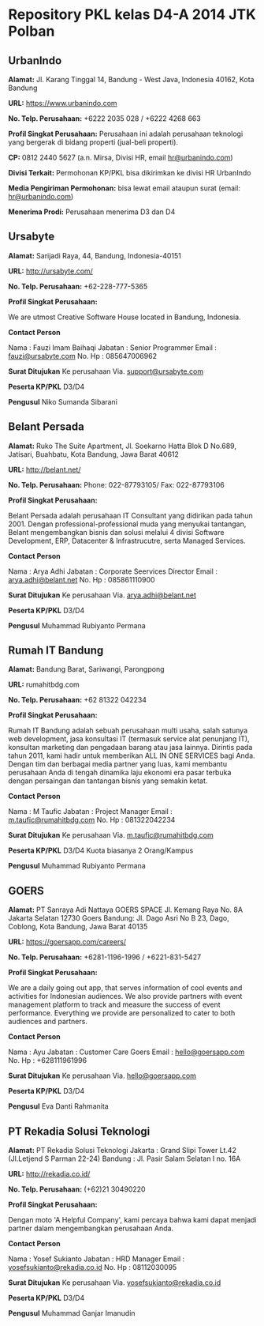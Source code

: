 # Repository PKL kelas D4-A 2014 JTK Polban

## UrbanIndo

**Alamat:** Jl. Karang Tinggal 14, Bandung - West Java, Indonesia 40162, Kota Bandung

**URL:** https://www.urbanindo.com

**No. Telp. Perusahaan:** +6222 2035 028 / +6222 4268 663

**Profil Singkat Perusahaan:** Perusahaan ini adalah perusahaan teknologi yang bergerak di bidang properti (jual-beli properti).

**CP:** 0812 2440 5627 (a.n. Mirsa, Divisi HR, email hr@urbanindo.com)

**Divisi Terkait:** Permohonan KP/PKL bisa dikirimkan ke divisi HR UrbanIndo

**Media Pengiriman Permohonan:** bisa lewat email ataupun surat (email: hr@urbanindo.com)

**Menerima Prodi:** Perusahaan menerima D3 dan D4


## Ursabyte

**Alamat:** Sarijadi Raya, 44, Bandung, Indonesia-40151

**URL:** http://ursabyte.com/

**No. Telp. Perusahaan:** +62-228-777-5365

**Profil Singkat Perusahaan:**

We are utmost Creative Software House located in Bandung, Indonesia.

**Contact Person**

Nama : Fauzi Imam Baihaqi
Jabatan : Senior Programmer
Email : fauzi@ursabyte.com
No. Hp : 085647006962

**Surat Ditujukan**
Ke perusahaan Via. support@ursabyte.com

**Peserta KP/PKL**
D3/D4

**Pengusul**
Niko Sumanda Sibarani

## Belant Persada

**Alamat:** Ruko The Suite Apartment, Jl. Soekarno Hatta Blok D No.689, Jatisari, Buahbatu, Kota Bandung, Jawa Barat 40612

**URL:** http://belant.net/

**No. Telp. Perusahaan:** Phone: 022-87793105/ Fax: 022-87793106

**Profil Singkat Perusahaan:**

Belant Persada adalah perusahaan IT Consultant yang didirikan pada tahun 2001. Dengan professional-professional muda yang menyukai tantangan, Belant mengembangkan bisnis dan solusi melalui 4 divisi Software Development, ERP, Datacenter & Infrastrucutre, serta Managed Services.

**Contact Person**

Nama : Arya Adhi
Jabatan : Corporate Seervices Director
Email : arya.adhi@belant.net
No. Hp : 085861110900

**Surat Ditujukan**
Ke perusahaan Via. arya.adhi@belant.net

**Peserta KP/PKL**
D3/D4

**Pengusul**
Muhammad Rubiyanto Permana

## Rumah IT Bandung

**Alamat:** Bandung Barat, Sariwangi, Parongpong

**URL:** rumahitbdg.com

**No. Telp. Perusahaan:** +62 81322 042234

**Profil Singkat Perusahaan:**

Rumah IT Bandung adalah sebuah perusahaan multi usaha, salah satunya web development, jasa konsultasi IT (termasuk service alat penunjang IT), konsultan marketing dan pengadaan barang atau jasa lainnya. Dirintis pada tahun 2011, kami hadir untuk memberikan ALL IN ONE SERVICES bagi Anda. Dengan tim dan berbagai media partner yang luas, kami membantu perusahaan Anda di tengah dinamika laju ekonomi era pasar terbuka dengan persaingan dan tantangan bisnis yang semakin ketat.

**Contact Person**

Nama : M Taufic
Jabatan : Project Manager
Email : m.taufic@rumahitbdg.com
No. Hp : 081322042234

**Surat Ditujukan**
Ke perusahaan Via. m.taufic@rumahitbdg.com

**Peserta KP/PKL**
D3/D4 Kuota biasanya 2 Orang/Kampus

**Pengusul**
Muhammad Rubiyanto Permana

## GOERS

**Alamat:**
PT Sanraya Adi Nattaya
GOERS SPACE
Jl. Kemang Raya No. 8A Jakarta  Selatan 12730
Goers Bandung: Jl. Dago Asri No B 23, Dago, Coblong, Kota Bandung, Jawa Barat 40135

**URL:** https://goersapp.com/careers/

**No. Telp. Perusahaan:** +6281-1196-1996 / +6221-831-5427

**Profil Singkat Perusahaan:**

We are a daily going out app, that serves information of cool events and activities for Indonesian audiences. We also provide partners with event management platform to track and measure the success of event performance. Everything we provide are personalized to cater to both audiences and partners.

**Contact Person**

Nama : Ayu
Jabatan : Customer Care Goers
Email : hello@goersapp.com
No. Hp : +628111961996

**Surat Ditujukan**
Ke perusahaan Via. hello@goersapp.com

**Peserta KP/PKL**
D3/D4

**Pengusul**
Eva Danti Rahmanita

## PT Rekadia Solusi Teknologi

**Alamat:**
PT Rekadia Solusi Teknologi
Jakarta : Grand Slipi Tower Lt.42 (Jl.Letjend S Parman 22-24)
Bandung : Jl. Pasir Salam Selatan I no. 16A

**URL:** http://rekadia.co.id/

**No. Telp. Perusahaan:** (+62)21 30490220

**Profil Singkat Perusahaan:**

Dengan moto 'A Helpful Company', kami percaya bahwa kami dapat menjadi partner dalam mengembangkan perusahaan Anda.

**Contact Person**

Nama : Yosef Sukianto
Jabatan : HRD Manager
Email : yosefsukianto@rekadia.co.id
No. Hp : 08112030095

**Surat Ditujukan**
Ke perusahaan Via. yosefsukianto@rekadia.co.id

**Peserta KP/PKL**
D3/D4

**Pengusul**
Muhammad Ganjar Imanudin
